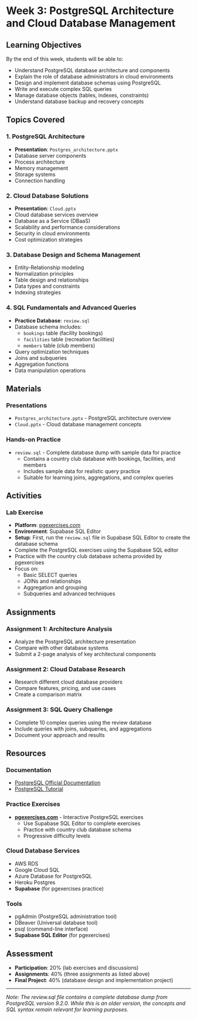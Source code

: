 # Week 3: PostgreSQL Architecture and Cloud Database Management

## Learning Objectives

By the end of this week, students will be able to:
- Understand PostgreSQL database architecture and components
- Explain the role of database administrators in cloud environments
- Design and implement database schemas using PostgreSQL
- Write and execute complex SQL queries
- Manage database objects (tables, indexes, constraints)
- Understand database backup and recovery concepts

## Topics Covered

### 1. PostgreSQL Architecture
- **Presentation**: `Postgres_architecture.pptx`
- Database server components
- Process architecture
- Memory management
- Storage systems
- Connection handling

### 2. Cloud Database Solutions
- **Presentation**: `Cloud.pptx`
- Cloud database services overview
- Database as a Service (DBaaS)
- Scalability and performance considerations
- Security in cloud environments
- Cost optimization strategies

### 3. Database Design and Schema Management
- Entity-Relationship modeling
- Normalization principles
- Table design and relationships
- Data types and constraints
- Indexing strategies

### 4. SQL Fundamentals and Advanced Queries
- **Practice Database**: `review.sql`
- Database schema includes:
  - `bookings` table (facility bookings)
  - `facilities` table (recreation facilities)
  - `members` table (club members)
- Query optimization techniques
- Joins and subqueries
- Aggregation functions
- Data manipulation operations

## Materials

### Presentations
- `Postgres_architecture.pptx` - PostgreSQL architecture overview
- `Cloud.pptx` - Cloud database management concepts

### Hands-on Practice
- `review.sql` - Complete database dump with sample data for practice
  - Contains a country club database with bookings, facilities, and members
  - Includes sample data for realistic query practice
  - Suitable for learning joins, aggregations, and complex queries

## Activities


### Lab Exercise 
- **Platform**: [pgexercises.com](https://pgexercises.com/gettingstarted.html)
- **Environment**: Supabase SQL Editor
- **Setup**: First, run the `review.sql` file in Supabase SQL Editor to create the database schema
- Complete the PostgreSQL exercises using the Supabase SQL editor
- Practice with the country club database schema provided by pgexercises
- Focus on:
  - Basic SELECT queries
  - JOINs and relationships
  - Aggregation and grouping
  - Subqueries and advanced techniques

## Assignments

### Assignment 1: Architecture Analysis
- Analyze the PostgreSQL architecture presentation
- Compare with other database systems
- Submit a 2-page analysis of key architectural components

### Assignment 2: Cloud Database Research
- Research different cloud database providers
- Compare features, pricing, and use cases
- Create a comparison matrix

### Assignment 3: SQL Query Challenge
- Complete 10 complex queries using the review database
- Include queries with joins, subqueries, and aggregations
- Document your approach and results

## Resources

### Documentation
- [PostgreSQL Official Documentation](https://www.postgresql.org/docs/)
- [PostgreSQL Tutorial](https://www.postgresqltutorial.com/)

### Practice Exercises
- **[pgexercises.com](https://pgexercises.com/gettingstarted.html)** - Interactive PostgreSQL exercises
  - Use Supabase SQL Editor to complete exercises
  - Practice with country club database schema
  - Progressive difficulty levels

### Cloud Database Services
- AWS RDS
- Google Cloud SQL
- Azure Database for PostgreSQL
- Heroku Postgres
- **Supabase** (for pgexercises practice)

### Tools
- pgAdmin (PostgreSQL administration tool)
- DBeaver (Universal database tool)
- psql (command-line interface)
- **Supabase SQL Editor** (for pgexercises)

## Assessment

- **Participation**: 20% (lab exercises and discussions)
- **Assignments**: 40% (three assignments as listed above)
- **Final Project**: 40% (database design and implementation project)

---

*Note: The review.sql file contains a complete database dump from PostgreSQL version 9.2.0. While this is an older version, the concepts and SQL syntax remain relevant for learning purposes.*
